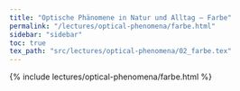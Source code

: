 ```yaml
---
title: "Optische Phänomene in Natur und Alltag – Farbe"
permalink: "/lectures/optical-phenomena/farbe.html"
sidebar: "sidebar"
toc: true
tex_path: "src/lectures/optical-phenomena/02_farbe.tex"
---
```


{% include lectures/optical-phenomena/farbe.html %}